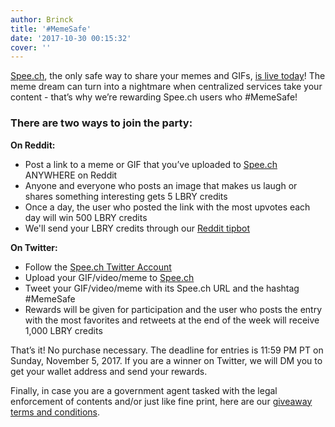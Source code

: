```yaml
---
author: Brinck
title: '#MemeSafe'
date: '2017-10-30 00:15:32'
cover: ''
---
```

[Spee.ch](http://spee.ch), the only safe way to share your memes and GIFs, [is live today](https://lbry.io/news/always-gif-responsibly)! The meme dream can turn into a nightmare when centralized services take your content - that’s why we’re rewarding Spee.ch users who #MemeSafe!

### There are two ways to join the party:

**On Reddit:**

* Post a link to a meme or GIF that you’ve uploaded to [Spee.ch](http://spee.ch) ANYWHERE on Reddit
* Anyone and everyone who posts an image that makes us laugh or shares something interesting gets 5 LBRY credits
* Once a day, the user who posted the link with the most upvotes each day will win 500 LBRY credits
* We'll send your LBRY credits through our [Reddit tipbot](https://www.reddit.com/r/lbry/comments/72fd5s/love_your_fellow_lbry_redditors_now_you_can_tip/)

**On Twitter:**

* Follow the [Spee.ch Twitter Account](https://twitter.com/spee_ch)
* Upload your GIF/video/meme to [Spee.ch](http://spee.ch)
* Tweet your GIF/video/meme with its Spee.ch URL and the hashtag #MemeSafe
* Rewards will be given for participation and the user who posts the entry with the most favorites and retweets at the end of the week will receive 1,000 LBRY credits

That’s it! No purchase necessary. The deadline for entries is 11:59 PM PT on Sunday, November 5, 2017. If you are a winner on Twitter, we will DM you to get your wallet address and send your rewards. 

Finally, in case you are a government agent tasked with the legal enforcement of contents and/or just like fine print, here are our [giveaway terms and conditions](https://lbry.io/faq/contest-t-and-cs).
